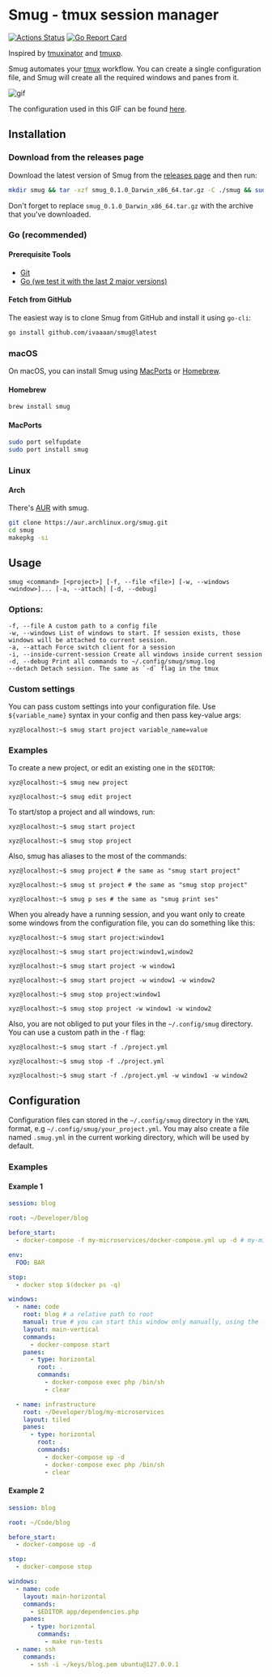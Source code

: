 # Smug - tmux session manager

[![Actions Status](https://github.com/ivaaaan/smug/workflows/Go/badge.svg)](https://github.com/ivaaaan/smug/actions)
[![Go Report Card](https://goreportcard.com/badge/github.com/ivaaaan/smug)](https://goreportcard.com/report/github.com/ivaaaan/smug)

Inspired by [tmuxinator](https://github.com/tmuxinator/tmuxinator) and [tmuxp](https://github.com/tmux-python/tmuxp).

Smug automates your [tmux](https://github.com/tmux/tmux) workflow. You can create a single configuration file, and Smug will create all the required windows and panes from it.

![gif](https://raw.githubusercontent.com/ivaaaan/gifs/master/smug.gif)

The configuration used in this GIF can be found [here](#example-2).

## Installation

### Download from the releases page

Download the latest version of Smug from the [releases page](https://github.com/ivaaaan/smug/releases) and then run:

```bash
mkdir smug && tar -xzf smug_0.1.0_Darwin_x86_64.tar.gz -C ./smug && sudo mv smug/smug /usr/local/bin && rm -rf smug
```

Don't forget to replace `smug_0.1.0_Darwin_x86_64.tar.gz` with the archive that you've downloaded.

### Go (recommended)

#### Prerequisite Tools

- [Git](https://git-scm.com/)
- [Go (we test it with the last 2 major versions)](https://golang.org/dl/)

#### Fetch from GitHub

The easiest way is to clone Smug from GitHub and install it using `go-cli`:

```bash
go install github.com/ivaaaan/smug@latest
```

### macOS

On macOS, you can install Smug using [MacPorts](https://www.macports.org) or [Homebrew](https://brew.sh).

#### Homebrew

```bash
brew install smug
```

#### MacPorts

```bash
sudo port selfupdate
sudo port install smug
```

### Linux

#### Arch

There's [AUR](https://aur.archlinux.org/packages/smug) with smug.

```bash
git clone https://aur.archlinux.org/smug.git
cd smug
makepkg -si
```

## Usage

```
smug <command> [<project>] [-f, --file <file>] [-w, --windows <window>]... [-a, --attach] [-d, --debug]
```

### Options:

```
-f, --file A custom path to a config file
-w, --windows List of windows to start. If session exists, those windows will be attached to current session.
-a, --attach Force switch client for a session
-i, --inside-current-session Create all windows inside current session
-d, --debug Print all commands to ~/.config/smug/smug.log
--detach Detach session. The same as `-d` flag in the tmux
```

### Custom settings

You can pass custom settings into your configuration file. Use `${variable_name}` syntax in your config and then pass key-value args:

```console
xyz@localhost:~$ smug start project variable_name=value
```

### Examples

To create a new project, or edit an existing one in the `$EDITOR`:

```console
xyz@localhost:~$ smug new project

xyz@localhost:~$ smug edit project
```

To start/stop a project and all windows, run:

```console
xyz@localhost:~$ smug start project

xyz@localhost:~$ smug stop project
```

Also, smug has aliases to the most of the commands:

```console
xyz@localhost:~$ smug project # the same as "smug start project"

xyz@localhost:~$ smug st project # the same as "smug stop project"

xyz@localhost:~$ smug p ses # the same as "smug print ses"
```

When you already have a running session, and you want only to create some windows from the configuration file, you can do something like this:

```console
xyz@localhost:~$ smug start project:window1

xyz@localhost:~$ smug start project:window1,window2

xyz@localhost:~$ smug start project -w window1

xyz@localhost:~$ smug start project -w window1 -w window2

xyz@localhost:~$ smug stop project:window1

xyz@localhost:~$ smug stop project -w window1 -w window2
```

Also, you are not obliged to put your files in the `~/.config/smug` directory. You can use a custom path in the `-f` flag:

```console
xyz@localhost:~$ smug start -f ./project.yml

xyz@localhost:~$ smug stop -f ./project.yml

xyz@localhost:~$ smug start -f ./project.yml -w window1 -w window2
```

## Configuration

Configuration files can stored in the `~/.config/smug` directory in the `YAML` format, e.g `~/.config/smug/your_project.yml`.
You may also create a file named `.smug.yml` in the current working directory, which will be used by default.

### Examples

#### Example 1

```yaml
session: blog

root: ~/Developer/blog

before_start:
  - docker-compose -f my-microservices/docker-compose.yml up -d # my-microservices/docker-compose.yml is a relative to `root`

env:
  FOO: BAR

stop:
  - docker stop $(docker ps -q)

windows:
  - name: code
    root: blog # a relative path to root
    manual: true # you can start this window only manually, using the -w arg
    layout: main-vertical
    commands:
      - docker-compose start
    panes:
      - type: horizontal
        root: .
        commands:
          - docker-compose exec php /bin/sh
          - clear

  - name: infrastructure
    root: ~/Developer/blog/my-microservices
    layout: tiled
    panes:
      - type: horizontal
        root: .
        commands:
          - docker-compose up -d
          - docker-compose exec php /bin/sh
          - clear
```

#### Example 2

```yaml
session: blog

root: ~/Code/blog

before_start:
  - docker-compose up -d

stop:
  - docker-compose stop

windows:
  - name: code
    layout: main-horizontal
    commands:
      - $EDITOR app/dependencies.php
    panes:
      - type: horizontal
        commands:
          - make run-tests
  - name: ssh
    commands:
      - ssh -i ~/keys/blog.pem ubuntu@127.0.0.1
```
